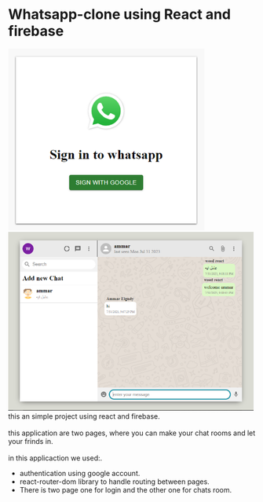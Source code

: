 # Whatsapp-clone using React and firebase
<img style="width: 400px;" src="https://raw.githubusercontent.com/3mmar0/whatsapp_firebase/main/src/assets/wt.png" alt="login page" />
<img style="width: 500px;" src="https://raw.githubusercontent.com/3mmar0/whatsapp_firebase/main/src/assets/wt_v1.png" alt="login page" />
this an simple project using react and firebase.<br /><br/>
this application are two pages, where you can make your chat rooms and let your frinds in.<br /><br/>
in this applicaction we used:.
<ul>
  <li>authentication using google account.</li>
  <li>react-router-dom library to handle routing between pages.</li>
  <li>There is two page one for login and the other one for chats room.</li>
</ul>

